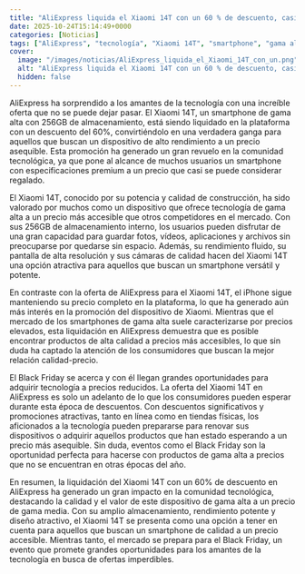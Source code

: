 ```yaml
---
title: "AliExpress liquida el Xiaomi 14T con un 60 % de descuento, casi regalado, mientras el iPhone sigue a precio completo antes del Black Friday"
date: 2025-10-24T15:14:49+0000
categories: [Noticias]
tags: ["AliExpress", "tecnología", "Xiaomi 14T", "smartphone", "gama alta", "descuento", "Black Friday."]
cover:
  image: "/images/noticias/AliExpress_liquida_el_Xiaomi_14T_con_un.png"
  alt: "AliExpress liquida el Xiaomi 14T con un 60 % de descuento, casi regalado, mientras el iPhone sigue a precio completo antes del Black Friday"
  hidden: false
---
```


AliExpress ha sorprendido a los amantes de la tecnología con una increíble oferta que no se puede dejar pasar. El Xiaomi 14T, un smartphone de gama alta con 256GB de almacenamiento, está siendo liquidado en la plataforma con un descuento del 60%, convirtiéndolo en una verdadera ganga para aquellos que buscan un dispositivo de alto rendimiento a un precio asequible. Esta promoción ha generado un gran revuelo en la comunidad tecnológica, ya que pone al alcance de muchos usuarios un smartphone con especificaciones premium a un precio que casi se puede considerar regalado.

El Xiaomi 14T, conocido por su potencia y calidad de construcción, ha sido valorado por muchos como un dispositivo que ofrece tecnología de gama alta a un precio más accesible que otros competidores en el mercado. Con sus 256GB de almacenamiento interno, los usuarios pueden disfrutar de una gran capacidad para guardar fotos, vídeos, aplicaciones y archivos sin preocuparse por quedarse sin espacio. Además, su rendimiento fluido, su pantalla de alta resolución y sus cámaras de calidad hacen del Xiaomi 14T una opción atractiva para aquellos que buscan un smartphone versátil y potente.

En contraste con la oferta de AliExpress para el Xiaomi 14T, el iPhone sigue manteniendo su precio completo en la plataforma, lo que ha generado aún más interés en la promoción del dispositivo de Xiaomi. Mientras que el mercado de los smartphones de gama alta suele caracterizarse por precios elevados, esta liquidación en AliExpress demuestra que es posible encontrar productos de alta calidad a precios más accesibles, lo que sin duda ha captado la atención de los consumidores que buscan la mejor relación calidad-precio.

El Black Friday se acerca y con él llegan grandes oportunidades para adquirir tecnología a precios reducidos. La oferta del Xiaomi 14T en AliExpress es solo un adelanto de lo que los consumidores pueden esperar durante esta época de descuentos. Con descuentos significativos y promociones atractivas, tanto en línea como en tiendas físicas, los aficionados a la tecnología pueden prepararse para renovar sus dispositivos o adquirir aquellos productos que han estado esperando a un precio más asequible. Sin duda, eventos como el Black Friday son la oportunidad perfecta para hacerse con productos de gama alta a precios que no se encuentran en otras épocas del año.

En resumen, la liquidación del Xiaomi 14T con un 60% de descuento en AliExpress ha generado un gran impacto en la comunidad tecnológica, destacando la calidad y el valor de este dispositivo de gama alta a un precio de gama media. Con su amplio almacenamiento, rendimiento potente y diseño atractivo, el Xiaomi 14T se presenta como una opción a tener en cuenta para aquellos que buscan un smartphone de calidad a un precio accesible. Mientras tanto, el mercado se prepara para el Black Friday, un evento que promete grandes oportunidades para los amantes de la tecnología en busca de ofertas imperdibles.

